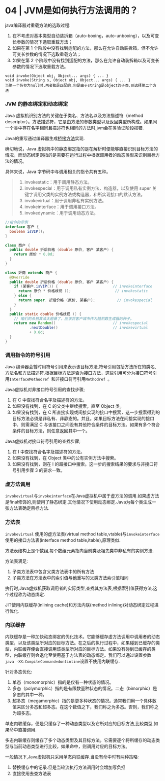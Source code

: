 # 04 | JVM是如何执行方法调用的？

java编译器对重载方法的选取过程:

1. 在不考虑对基本类型自动装拆箱（auto-boxing，auto-unboxing），以及可变长参数的情况下选取重载方法；
2. 如果在第 1 个阶段中没有找到适配的方法，那么在允许自动装拆箱，但不允许可变长参数的情况下选取重载方法；
3. 如果在第 2 个阶段中没有找到适配的方法，那么在允许自动装拆箱以及可变长参数的情况下选取重载方法。

```
void invoke(Object obj, Object... args) { ... }
void invoke(String s, Object obj, Object... args) { ... }
当第一个传参为null时,两者都是匹配的,但是由于string是object的子类,则选择第二个方法
```



### JVM 的静态绑定和动态绑定

Java 虚拟机识别方法的关键在于类名、方法名以及方法描述符（method descriptor）。方法描述符，它是由方法的参数类型以及返回类型所构成。如果同一个类中存在名字相同且描述符也相同的方法时,jvm会在类验证阶段报错.

Java的重写通过编译器生成[桥接方法](https://docs.oracle.com/javase/tutorial/java/generics/bridgeMethods.html)实现.

确切地说，Java 虚拟机中的静态绑定指的是在解析时便能够直接识别目标方法的情况，而动态绑定则指的是需要在运行过程中根据调用者的动态类型来识别目标方法的情况。

具体来说，Java 字节码中与调用相关的指令共有五种。

>1. invokestatic：用于调用静态方法。
>2. invokespecial：用于调用私有实例方法、构造器，以及使用 super 关键字调用父类的实例方法或构造器，和所实现接口的默认方法。
>3. invokevirtual：用于调用非私有实例方法。
>4. invokeinterface：用于调用接口方法。
>5. invokedynamic：用于调用动态方法。

```java
//指令的示例
interface 客户 {
  boolean isVIP();
}
 
class 商户 {
  public double 折后价格 (double 原价, 客户 某客户) {
    return 原价 * 0.8d;
  }
}
 
class 奸商 extends 商户 {
  @Override
  public double 折后价格 (double 原价, 客户 某客户) {
    if (某客户.isVIP()) {                         // invokeinterface      
      return 原价 * 价格歧视 ();                    // invokestatic
    } else {
      return super. 折后价格 (原价, 某客户);          // invokespecial
    }
  }
  public static double 价格歧视 () {
    // 咱们的杀熟算法太粗暴了，应该将客户城市作为随机数生成器的种子。
    return new Random()                          // invokespecial
           .nextDouble()                         // invokevirtual
           + 0.8d;
  }
}
```



### 调用指令的符号引用

Java 编译器会暂时用符号引用来表示该目标方法,符号引用包括方法所在的类名,方法名和方法描述符.根据目标方法是否为接口方法，这些引用可分为接口符号引用`InterfaceMethodref `和非接口符号引用`Methodref `。

Java虚拟机对非接口符号引用的查找步骤;

1. 在 C 中查找符合名字及描述符的方法。
2. 如果没有找到，在 C 的父类中继续搜索，直至 Object 类。
3. 如果没有找到，在 C 所直接实现或间接实现的接口中搜索，这一步搜索得到的目标方法必须是非私有、非静态的。并且，如果目标方法在间接实现的接口中，则需满足 C 与该接口之间没有其他符合条件的目标方法。如果有多个符合条件的目标方法，则任意返回其中一个。

Java虚拟机对接口符号引用的查找步骤;

1. 在 I 中查找符合名字及描述符的方法。
2. 如果没有找到，在 Object 类中的公有实例方法中搜索。
3. 如果没有找到，则在 I 的超接口中搜索。这一步的搜索结果的要求与非接口符号引用步骤 3 的要求一致。



### 虚方法调用

`invokevirtual`与`invokeinterface`在Java虚拟机中属于虚方法的调用.如果虚方法是final修饰的,则使用了静态绑定.其他情况下使用动态绑定.Java为每个类生成一张方法表确定目标方法.

### 方法表

`invokevirtual` 使用的虚方法表(virtual method table,vtable)与`invokeinterface`使用的接口方法表(interface method table,itable),原理类似.

方法表结构上是个数组,每个数组元素指向当前类及祖先类中非私有的实例方法.

方法表满足:

1. 子类方法表中包含父类方法表中的所有方法
2. 子类方法在方法表中的索引值与他重写的父类方法索引值相同

执行时,Java虚拟机获取调用者的实际类型,查找其方法表,根据索引值获得方法.这个过程称为动态绑定.

JIT使用内联缓存(inlining cache)和方法内联(method inlining)对动态绑定过程进行优化.

### 内联缓存

内联缓存是一种加快动态绑定的优化技术。它能够缓存虚方法调用中调用者的动态类型，以及该类型所对应的目标方法。在之后的执行过程中，如果碰到已缓存的类型，内联缓存便会直接调用该类型所对应的目标方法。如果没有碰到已缓存的类型，内联缓存则会退化至使用基于方法表的动态绑定。我们可以通过设置参数`java -XX:CompileCommand=dontinline`设置不使用内联缓存.

针对多态优化:

1. 单态（monomorphic）指的是仅有一种状态的情况。
2. 多态（polymorphic）指的是有限数量种状态的情况。二态（bimorphic）是多态的其中一种。
3. 超多态（megamorphic）指的是更多种状态的情况。通常我们用一个具体数值来区分多态和超多态。在这个数值之下，我们称之为多态。否则，我们称之为超多态。



单态内联缓存，便是只缓存了一种动态类型以及它所对应的目标方法,比较类型,如果命中直接调用.

多态内联缓存则缓存了多个动态类型及其目标方法。它需要逐个将所缓存的动态类型与当前动态类型进行比较，如果命中，则调用对应的目标方法。

一般情况下,Java虚拟机只采用单态内联缓存.当没有命中时有两种策略:

1. 替换缓存中的记录.但是当轮流执行方法调用时会增加写负担
2. 直接使用去查方法表